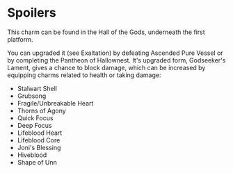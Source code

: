 # Spoilers

This charm can be found in the Hall of the Gods, underneath the first platform.

You can upgraded it (see Exaltation) by defeating Ascended Pure Vessel or by completing the Pantheon of Hallownest. 
It's upgraded form, Godseeker's Lament, gives a chance to block damage, which can be increased by equipping charms related to health or taking damage:
 - Stalwart Shell
 - Grubsong
 - Fragile/Unbreakable Heart
 - Thorns of Agony
 - Quick Focus
 - Deep Focus
 - Lifeblood Heart
 - Lifeblood Core
 - Joni's Blessing
 - Hiveblood
 - Shape of Unn
